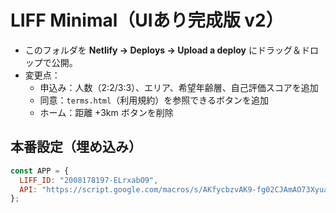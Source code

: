 # LIFF Minimal（UIあり完成版 v2）

- このフォルダを **Netlify → Deploys → Upload a deploy** にドラッグ＆ドロップで公開。
- 変更点：
  - 申込み：人数（2:2/3:3）、エリア、希望年齢層、自己評価スコアを追加
  - 同意：`terms.html`（利用規約）を参照できるボタンを追加
  - ホーム：距離 +3km ボタンを削除

## 本番設定（埋め込み）
```js
const APP = {
  LIFF_ID: "2008178197-ELrxabO9",
  API: "https://script.google.com/macros/s/AKfycbzvAK9-fg02CJAmAO73XyuaN3HjF0k0bDncAxtWdn2MVOhTub1T9hT8bSs9XG0_4qxC/exec"
};